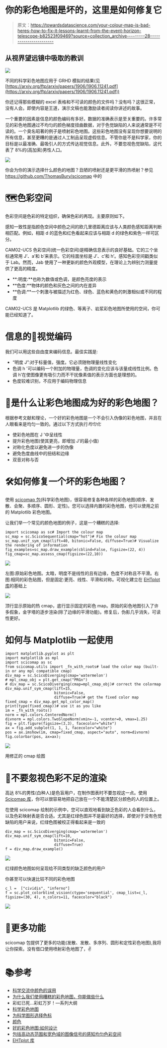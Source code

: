 # 你的彩色地图是坏的，这里是如何修复它

> 原文：<https://towardsdatascience.com/your-colour-map-is-bad-heres-how-to-fix-it-lessons-learnt-from-the-event-horizon-telescope-b82523f09469?source=collection_archive---------28----------------------->

## 从视界望远镜中吸取的教训

![](img/b3f05e2b887f74c22d2c751d845f3f2a.png)

不同的科学彩色地图应用于 GRHD 模拟的结果(见[https://arxiv.org/ftp/arxiv/papers/1906/1906.11241.pdf](https://arxiv.org/ftp/arxiv/papers/1906/1906.11241.pdf))

你还记得那些模糊的 excel 表格和不可读的颜色的文件吗？没有吗？这很正常，没有人会。即使内容是王道，演示文稿也能激励读者阅读你讲述的故事。

一个重要的因素是信息的颜色编码有多好。数据的准确表示是至关重要的。许多常见的彩色地图通过不均匀的颜色梯度扭曲数据，对于色觉缺陷的人来说通常是不可读的。一个臭名昭著的例子是喷射彩色地图。这些彩色地图没有呈现你想要说明的所有信息，甚至更糟的是通过人工制品呈现虚假信息。不管你是不是科学家，你的目标是以最准确、最吸引人的方式传达视觉信息。此外，不要忽视色觉缺陷，这代表了 8%的(高加索)男性人口。

![](img/9a59345fe3c0ff4969cc50e7d0b2e8aa.png)

你会为你的演示选择什么颜色的地图？丑陋的喷射还是更平滑的热喷射？参见 https://github.com/ThomasBury/scicomap 中的

# 🗺色彩空间

色彩空间是色彩的特定组织，确保色彩的再现。主要原则如下。

感知一致性是指颜色空间中颜色之间的欧几里德距离应该与人类颜色感知距离判断相匹配。例如，相距 d 的蓝色和红色看起来应该与相距 d 的绿色和紫色一样可区分。

CAM02-UCS 色彩空间(统一色彩空间)是精确信息表示的良好基础。它的三个坐标通常用 J’、a’和 b’来表示。它的柱面坐标是 J’、c’和 h’。感知色彩空间戳类似于 Lab。然而，Jab 使用了一种更新的颜色外观模型，在理论上为辨别力测量提供了更高的精度。

*   **:明度:**也称为数值或色调，是颜色亮度的表示
*   **色度:**物体的颜色和灰色之间的内在差异
*   **色调:**一个刺激与被描述为红色、绿色、蓝色和黄色的刺激相似或不同的程度

CAM02-UCS 是 Matplotlib 的绿色、等离子、岩浆彩色地图所使用的空间，你可能已经知道了。

# 信息的🥽视觉编码

我们可以用这些自由度来编码信息。最佳实践是:

*   “明度 J”:对于标量值，强度。它必须随物理量线性变化
*   色调 h '可以编码一个附加的物理量，色调的变化应该与该量成线性比例。色调 h’在使图像更有吸引力而不干扰像素值的表示方面也是理想的。
*   色度较难识别，不应用于编码物理信息

# 🤔是什么让彩色地图成为好的彩色地图？

根据参考文献和理论，一个好的彩色地图是一个不会引入伪像的彩色地图，并且在人眼看来是均匀一致的。通过以下方式执行*均匀化*

*   使彩色地图在 J '中呈线性
*   提升彩色地图(使其更亮，即增加 J’的最小值)
*   对称化色度以避免进一步的伪像
*   避免色度曲线中的扭结和边缘
*   双音对称与否

# 🛠如何修复一个坏的彩色地图？

使用 [scicomap 包](https://github.com/ThomasBury/scicomap)(科学彩色地图)，很容易修复各种各样的彩色地图(顺序、发散、会聚、多顺序、圆形、定性)。您可以选择内置的彩色地图，也可以使用之前的 Matplotlib 彩色地图。

让我们举一个常见的颜色地图的例子，这是一个糟糕的选择:

```
import scicomap as sc# Import the colour map
sc_map = sc.ScicoSequential(cmap="hot")# Fix the colour map
sc_map.unif_sym_cmap(lift=40, bitonic=False, diffuse=True)# Visualize the rendering of information
fig_examples=sc_map.draw_example(cblind=False, figsize=(22, 4))
fig_cmap=sc_map.assess_cmap(figsize=(22,10))
```

![](img/c54e0e65ef2f963706bf4acae261e45d.png)

左图:原始彩色地图。太暗，明度不是线性的且有边缘，色度不对称且不平滑。右图:相同的彩色贴图，但是固定:更亮、线性、平滑和对称。可视化建立在 [EHTplot 库](https://github.com/liamedeiros/ehtplot)的基础上

![](img/ce6d9bdd973660bb0e62f1c3066ffd41.png)

顶行显示原始的热 cmap，底行显示固定的彩色 map。原始的彩色地图引入了许多假象，金字塔的逐步渲染(除了边缘的平滑功能)。修复后，伪影几乎消失，可读性更好。

# 如何与 Matplotlib 一起使用

```
import matplotlib.pyplot as plt
import matplotlib as mpl
import scicomap as sc
from scicomap.utils import _fn_with_roots# load the color map (built-in or any mpl compatible cmap)
div_map = sc.ScicoDiverging(cmap='watermelon')
# mpl_cmap_obj = plt.get_cmap("PRGn")
# div_map = sc.ScicoDiverging(cmap=mpl_cmap_obj)# correct the colormap
div_map.unif_sym_cmap(lift=15, 
                      bitonic=False, 
                      diffuse=True)# get the fixed color map
fixed_cmap = div_map.get_mpl_color_map()
print(type(fixed_cmap))# use it as you like
im = _fn_with_roots()
norm = mpl.colors.CenteredNorm()
divnorm = mpl.colors.TwoSlopeNorm(vmin=-1, vcenter=0, vmax=1.25)
fig = plt.figure(figsize=(3,3), facecolor="white")
ax = fig.add_subplot(1, 1, 1, facecolor="white")
pos = ax.imshow(im, cmap=fixed_cmap, aspect="auto", norm=divnorm)
fig.colorbar(pos, ax=ax);
```

![](img/b41c2457495dba4db03000132a75aa52.png)

用修正的 cmap 绘图

# 🌈不要忽视色彩不足的渲染

高达 8%的男性(白种人)是色盲用户，在制作图表时不要忽视这一点。使用 [Scicomap 库](https://github.com/ThomasBury/scicomap)，你可以很容易地把自己放在一个不能清楚区分颜色的人的位置上。

在使用 scicomap 绘制的示例中，您可以直观地看到缺乏色彩的人会看到什么，以及色彩映射表是否合适。尤其是红绿色图并不是最好的选择，即使对于没有色觉缺陷的用户来说，红绿色图被校正得看起来是一致的

```
div_map = sc.ScicoDiverging(cmap='watermelon')
div_map.unif_sym_cmap(lift=10, 
                      bitonic=False, 
                      diffuse=True)
f = div_map.draw_example()
```

![](img/405ed299940cb4a111ee66d94854d679.png)

红绿颜色地图如何呈现给不同类型的缺乏颜色的用户

你甚至可以快速比较不同的彩色地图

```
c_l =  ["cividis", "inferno"]
f = sc.plot_colorblind_vision(ctype='sequential', cmap_list=c_l, figsize=(30, 4), n_colors=11, facecolor="black")
```

![](img/b82b04b78ed8cf7a8e8b03394bcbe388.png)

# 🧰更多功能

scicomap 包提供了更多的功能(发散、发散、多序列、圆形和定性彩色地图),我将让你探索。没有借口使用喷射彩色地图了，✌

# 📚参考

*   [科学交流中颜色的误用](https://www.nature.com/articles/s41467-020-19160-7.pdf)
*   [为什么我们使用糟糕的彩色地图，你能做些什么](https://www.kennethmoreland.com/color-advice/BadColorMaps.pdf)
*   彩虹已死…彩虹万岁！—系列大纲
*   [科学彩色地图](https://www.fabiocrameri.ch/colourmaps/)
*   [为科学图形选择色标](https://betterfigures.org/2015/06/23/picking-a-colour-scale-for-scientific-graphics/)
*   [颜色](https://colorcet.com/)
*   [好的彩色地图:如何设计](https://arxiv.org/abs/1509.03700)
*   [包括高动态范围和宽色域的图像信号的感知均匀色彩空间](https://www.osapublishing.org/oe/fulltext.cfm?uri=oe-25-13-15131&id=368272)
*   [EHTplot 库](https://github.com/liamedeiros/ehtplot)
